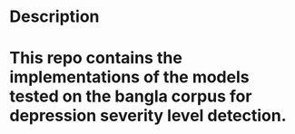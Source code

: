 # Description
# This repo contains the implementations of the models tested on the bangla corpus for depression severity level detection.
